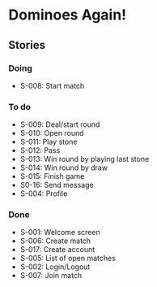 # Dominoes Again!

## Stories

### Doing

* S-008: Start match

### To do

* S-009: Deal/start round
* S-010: Open round
* S-011: Play stone
* S-012: Pass
* S-013: Win round by playing last stone
* S-014: Win round by draw
* S-015: Finish game
* S0-16: Send message
* S-004: Profile

### Done

* S-001: Welcome screen
* S-006: Create match
* S-017: Create account
* S-005: List of open matches
* S-002: Login/Logout
* S-007: Join match
